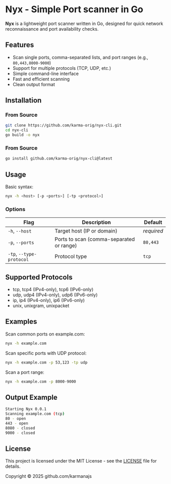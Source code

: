 # Nyx - Simple Port scanner in Go

**Nyx** is a lightweight port scanner written in Go, designed for quick network reconnaissance and port availability checks.

## Features

- Scan single ports, comma-separated lists, and port ranges (e.g., `80,443,8000-9000`)
- Support for multiple protocols (TCP, UDP, etc.)
- Simple command-line interface
- Fast and efficient scanning
- Clean output format

## Installation

### From Source
```bash
git clone https://github.com/karma-orig/nyx-cli.git
cd nyx-cli
go build -o nyx
```

### From Source
```bash
go install github.com/karma-orig/nyx-cli@latest
```

## Usage

Basic syntax:
```bash
nyx -h <host> [-p <ports>] [-tp <protocol>]
```

### Options

| Flag               | Description                              | Default   |
|--------------------|------------------------------------------|-----------|
| `-h`, `--host`     | Target host (IP or domain)               | *required*|
| `-p`, `--ports`    | Ports to scan (comma-separated or range) | `80,443`  |
| `-tp`, `--type-protocol` | Protocol type                     | `tcp`     |

## Supported Protocols
- tcp, tcp4 (IPv4-only), tcp6 (IPv6-only)
- udp, udp4 (IPv4-only), udp6 (IPv6-only)
- ip, ip4 (IPv4-only), ip6 (IPv6-only)
- unix, unixgram, unixpacket

## Examples

Scan common ports on example.com:
```bash
nyx -h example.com
```

Scan specific ports with UDP protocol:
```bash
nyx -h example.com -p 53,123 -tp udp
```

Scan a port range:
```bash
nyx -h example.com -p 8000-9000
```

## Output Example
```bash
Starting Nyx 0.0.1
Scanning example.com (tcp)
80 - open
443 - open
8080 - closed
9000 - closed
```

## License
This project is licensed under the MIT License - see the [LICENSE](LICENSE) file for details.

Copyright © 2025 github.com/karmanajs